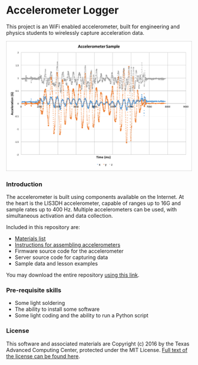 # Accelerometer Logger

This project is an WiFi enabled accelerometer, built for engineering and physics students to wirelessly capture acceleration data. 

![Sample Graph](./images/samplegraph.png)

### Introduction

The accelerometer is built using components available on the Internet. At the heart is the LIS3DH accelerometer, capable of ranges up to 16G and sample rates up to 400 Hz. Multiple accelerometers can be used, with simultaneous activation and data collection.

Included in this repository are:

- [Materials list](./MATERIALS.md)
- [Instructions for assembling accelerometers](./ASSEMBLY.md)
- Firmware source code for the accelerometer
- Server source code for capturing data
- Sample data and lesson examples

You may download the entire repository [using this link](https://github.com/jchuahtacc/AccelerometerLogger/archive/master.zip).

### Pre-requisite skills

- Some light soldering
- The ability to install some software
- Some light coding and the ability to run a Python script

### License

This software and associated materials are Copyright (c) 2016 by the Texas Advanced Computing Center, protected under the MIT License. [Full text of the license can be found here](./LICENSE.txt).